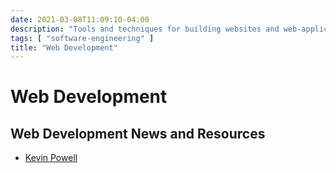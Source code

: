 ```yaml
---
date: 2021-03-08T11:09:10-04:00
description: "Tools and techniques for building websites and web-applications"
tags: [ "software-engineering" ]
title: "Web Development"
---
```


# Web Development

## Web Development News and Resources

* [Kevin Powell](https://www.youtube.com/channel/UCJZv4d5rbIKd4QHMPkcABCw)
